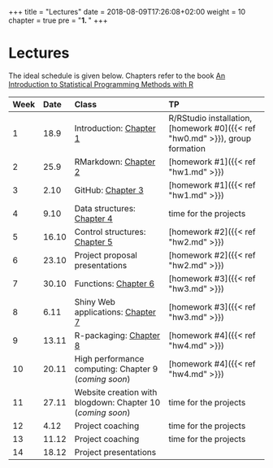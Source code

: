 +++
title = "Lectures"
date = 2018-08-09T17:26:08+02:00
weight = 10
chapter = true
pre = "<b>1. </b>"
+++

# Lectures

The ideal schedule is given below. Chapters refer to the book [An Introduction to Statistical Programming Methods with R](https://smac-group.github.io/ds/)

**Week** | **Date** | **Class** | **TP**
:-- | :-- | :-- | :--
1 | 18.9 | Introduction: [Chapter 1](https://smac-group.github.io/ds/index.html) | R/RStudio installation, [homework #0]({{< ref "hw0.md" >}}), group formation
2 | 25.9 | RMarkdown: [Chapter 2](https://smac-group.github.io/ds/rmarkdown.html) | [homework #1]({{< ref "hw1.md" >}})
3 | 2.10 | GitHub: [Chapter 3](https://smac-group.github.io/ds/github.html) | [homework #1]({{< ref "hw1.md" >}})
4 | 9.10 | Data structures: [Chapter 4](https://smac-group.github.io/ds/data.html) | time for the projects
5 | 16.10 | Control structures: [Chapter 5](https://smac-group.github.io/ds/control.html) | [homework #2]({{< ref "hw2.md" >}})
6 | 23.10 | Project proposal presentations | [homework #2]({{< ref "hw2.md" >}})
7 | 30.10 | Functions: [Chapter 6](https://smac-group.github.io/ds/functions.html) | [homework #3]({{< ref "hw3.md" >}})
8 | 6.11 | Shiny Web applications: [Chapter 7](https://smac-group.github.io/ds/shiny-web-applications.html) | [homework #3]({{< ref "hw3.md" >}})
9 | 13.11 | R-packaging: [Chapter 8](https://smac-group.github.io/ds/r-packages.html) | [homework #4]({{< ref "hw4.md" >}})
10 | 20.11 | High performance computing: Chapter 9 (*coming soon*) | [homework #4]({{< ref "hw4.md" >}})
11 | 27.11 | Website creation with blogdown: Chapter 10 (*coming soon*) | time for the projects
12 | 4.12 | Project coaching | time for the projects
13 | 11.12 | Project coaching | time for the projects
14 | 18.12 | Project presentations | 
